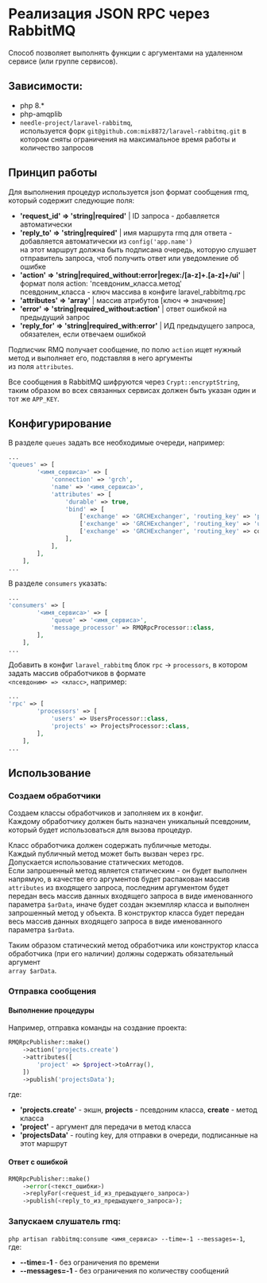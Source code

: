 # Реализация JSON RPC через RabbitMQ

Способ позволяет выполнять функции с аргументами на удаленном сервисе (или группе сервисов).

## Зависимости:
- php 8.*
- php-amqplib
- `needle-project/laravel-rabbitmq`,  
    используется форк `git@github.com:mix8872/laravel-rabbitmq.git` в котором сняты ограничения 
    на максимальное время работы и количество запросов

## Принцип работы
Для выполнения процедур используется json формат сообщения rmq, который содержит следующие поля:
- **'request_id' => 'string|required'** | ID запроса - добавляется автоматически
- **'reply_to' => 'string|required'** | имя маршрута rmq для ответа - добавляется автоматически из `config('app.name')`  
  на этот маршрут должна быть подписана очередь, которую слушает отправитель запроса, чтоб получить ответ или уведомление об ошибке
- **'action' => 'string|required_without:error|regex:/[a-z]+\.[a-z]+/ui'** | формат поля action: 'псевдоним_класса.метод'  
  псевдоним_класса - ключ массива в конфиге laravel_rabbitmq.rpc
- **'attributes' => 'array'** | массив атрибутов [ключ => значение]
- **'error' => 'string|required_without:action'** | ответ ошибкой на предыдущий запрос
- **'reply_for' => 'string|required_with:error'** | ИД предыдущего запроса, обязателен, если отвечаем ошибкой

Подписчик RMQ получает сообщение, по полю `action` ищет нужный метод и выполняет его, подставляя в него аргументы  
из поля `attributes`.

Все сообщения в RabbitMQ шифруются через `Crypt::encryptString`, таким образом во всех связанных сервисах 
должен быть указан один и тот же `APP_KEY`.

## Конфигурирование
В разделе `queues` задать все необходимые очереди, например:
```php
...
'queues' => [
        '<имя_сервиса>' => [
            'connection' => 'grch',
            'name' => '<имя_сервиса>',
            'attributes' => [
                'durable' => true,
                'bind' => [
                    ['exchange' => 'GRCHExchanger', 'routing_key' => 'projectsData'], // подписываем очередь на обновления проектов
                    ['exchange' => 'GRCHExchanger', 'routing_key' => 'usersData'], // подписываем очередь на обновления пользователей
                    ['exchange' => 'GRCHExchanger', 'routing_key' => config('app.name')], // собственная очередь сервиса
                ],
            ],
        ],
    ],
...
```

В разделе `consumers` указать:
```php
...
'consumers' => [
        '<имя_сервиса>' => [
            'queue' => '<имя_сервиса>',
            'message_processor' => RMQRpcProcessor::class,
        ],
    ],
...
```

Добавить в конфиг `laravel_rabbitmq` блок `rpc` -> `processors`, в котором задать массив обработчиков в формате  
`<псевдоним> => <класс>`, например:
```php
...
'rpc' => [
        'processors' => [
            'users' => UsersProcessor::class,
            'projects' => ProjectsProcessor::class,
        ],
    ],
...
```

## Использование

### Создаем обработчики
Создаем классы обработчиков и заполняем их в конфиг.  
Каждому обработчику должен быть назначен уникальный псевдоним, который будет использоваться для вызова процедур.

Класс обработчика должен содержать публичные методы.  
Каждый публичный метод может быть вызван через rpc.  
Допускается использование статических методов.  
Если запрошенный метод является статическим - он будет выполнен напрямую, 
в качестве его аргументов будет распакован массив `attributes` из входящего запроса, 
последним аргументом будет передан весь массив данных входящего запроса в виде именованного параметра `$arData`,
иначе будет создан экземпляр класса и выполнен запрошенный метод у объекта. 
В конструктор класса будет передан весь массив данных входящего запроса в виде именованного параметра `$arData`.

Таким образом статический метод обработчика или конструктор класса обработчика (при его наличии) должны содержать обязательный аргумент  
`array $arData`.

### Отправка сообщения

#### Выполнение процедуры
Например, отправка команды на создание проекта:
```php
RMQRpcPublisher::make()
    ->action('projects.create')
    ->attributes([
        'project' => $project->toArray(),
    ])
    ->publish('projectsData');
```
где:
- **'projects.create'** - экшн, **projects** - псевдоним класса, **create** - метод класса
- **'project'** - аргумент для передачи в метод класса
- **'projectsData'** - routing key, для отправки в очереди, подписанные на этот маршрут

#### Ответ с ошибкой
```php
RMQRpcPublisher::make()
    ->error(<текст_ошибки>)
    ->replyFor(<request_id_из_предыдущего_запроса>)
    ->publish(<reply_to_из_предыдущего_запроса>);
```

### Запускаем слушатель rmq: 
`php artisan rabbitmq:consume <имя_сервиса> --time=-1 --messages=-1`, где:
+ **--time=-1** - без ограничения по времени
+ **--messages=-1** - без ограничения по количеству сообщений


